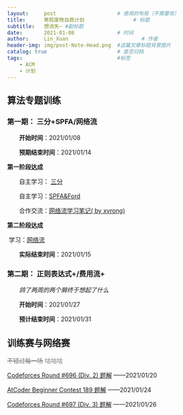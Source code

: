```yaml
---
layout:     post   				    # 使用的布局（不需要改）
title:      寒假废物自救计划 				# 标题 
subtitle:   想消失~ #副标题
date:       2021-01-08 				# 时间
author:     Lin_Xuan 						# 作者
header-img: img/post-Note-Head.png 	#这篇文章标题背景图片
catalog: true 						# 是否归档
tags:								#标签
    - ACM
    - 计划
---
```


## 算法专题训练

### 第一期： 三分+SPFA/网络流

&emsp;&emsp;**开始时间**：2021/01/08

&emsp;&emsp;**预期结束时间**：2021/01/14

**第一阶段达成** 

&emsp;&emsp;自主学习： [三分](https://houxiaoxuan.top/2021/01/09/%E4%B8%89%E5%88%86/) 

&emsp;&emsp;自主学习：[SPFA&Ford](https://houxiaoxuan.top/2021/01/11/SPFA&Ford/) 

&emsp;&emsp;合作交流：[网络流学习笔记( by xvrong)](https://xvrong.fun/2021/01/10/%E7%BD%91%E7%BB%9C%E6%B5%81/) 

**第二阶段达成**

​	学习：[网络流](https://houxiaoxuan.top/2021/01/16/%E7%BD%91%E7%BB%9C%E6%B5%81/) 

&emsp;&emsp;**实际结束时间**：2021/01/15

### 第二期： 正则表达式+/费用流+

&emsp;&emsp;*鸽了两周的两个屑终于想起了什么*

&emsp;&emsp;**开始时间**：2021/01/27

&emsp;&emsp;**预计结束时间**：2021/01/31


## 训练赛与网络赛

<p style="color:rgb(122, 122, 122)"> <del>不错过每一场</del> <en>咕咕咕</en> </p>

[Codeforces Round #696 (Div. 2) 题解](https://houxiaoxuan.top/2021/01/20/Codeforces-Round-696-(Div.-2)) ——2021/01/20

[AtCoder Beginner Contest 189 题解](https://houxiaoxuan.top/2021/01/24/AtCoder-Beginner-Contest-189/) ——2021/01/24

[Codeforces Round #697 (Div. 3) 题解](https://houxiaoxuan.top/2021/01/26/Codeforces-Round-697-(Div.-3)) ——2021/01/26